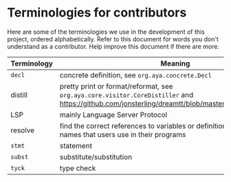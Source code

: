 # Terminologies for contributors

Here are some of the terminologies we use in the development of this project, ordered alphabetically. Refer to this document for words you don't understand as a contributor. Help improve this document if there are more.

Terminology | Meaning
--- | ---
`decl` | concrete definition, see `org.aya.concrete.Decl`
distill | pretty print or format/reformat, see `org.aya.core.visitor.CoreDistiller` and https://github.com/jonsterling/dreamtt/blob/master/frontend/Distiller.ml
LSP | mainly Language Server Protocol
resolve | find the correct references to variables or definitions for each of the names that users use in their programs
`stmt` | statement
`subst` | substitute/substitution
`tyck` | type check
